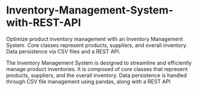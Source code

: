 # Inventory-Management-System-with-REST-API
Optimize product inventory management with an Inventory Management System. Core classes represent products, suppliers, and overall inventory. Data persistence via CSV files and a REST API.


The Inventory Management System is designed to streamline and efficiently manage product inventories. It is composed of core classes that represent products, suppliers, and the overall inventory. Data persistence is handled through CSV file management using pandas, along with a REST API